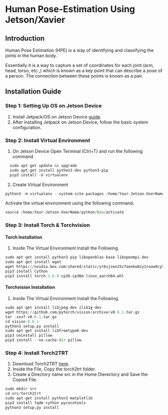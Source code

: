 # Human Pose-Estimation Using Jetson/Xavier

## Introduction
Human Pose Estimation (HPE) is a way of identifying and classifying the joints in the human body.

Essentially it is a way to capture a set of coordinates for each joint (arm, head, torso, etc.,) which is known as a key point that can describe a pose of a person. The connection between these points is known as a pair. 

## Installation Guide

### Step 1: Setting Up OS on Jetson Device

1. Install Jetpack/OS on Jetson Device [guide](https://developer.nvidia.com/embedded/learn/get-started-jetson-xavier-nx-devkit).
2. After installing Jetpack on Jetson Device, follow the basic system configuration.

### Step 2: Install Virtual Environment

1. On Jetson Device Open Terminal (Ctrl+T) and run the following command
  ```python
    sudo apt-get update && upgrade
    sudo apt-get install python3-dev python3-pip
    pip3 install -U virtualenv
  ```

2. Create Virtual Environment
  ```python  
  python3 -m virtualenv --system-site-packages /home/Your-Jetson-UserName/python
  ```
  Activate the virtual environment using the following command. </br>
  ```Python
  source /home/Your-Jetson-UserName/python/bin/activate
  ```

### Step 3: Install Torch & Torchvision
#### Torch Installation
1. Inside The Virtual Environment Install the Following.
  ```python
  sudo apt-get install python3-pip libopenblas-base libopenmpi-dev
  sudo apt-get install wget
  wget https://nvidia.box.com/shared/static/yr6sjswn25z7oankw8zy1roow9cy5ur1.whl -O torch-1.6.0-cp36-cp36m-linux_aarch64.whl
  pip3 install Cython
  pip3 install torch-1.6.0-cp36-cp36m-linux_aarch64.whl
  ```
#### Torchvision Installation
1. Inside The Virtual Environment Install the Following.
  ```python
  sudo apt-get install libjpeg-dev zlib1g-dev
  wget https://github.com/pytorch/vision/archive/v0.6.1.tar.gz
  tar -zxvf v0.6.1.tar.gz
  cd vision-0.6.1
  python3 setup.py install
  sudo apt-get install libfreetype6-dev
  pip3 uninstall pillow
  pip3 install --no-cache-dir pillow
  ```
### Step 4: Install Torch2TRT
1. Download Torch2TRT [here](http://bit.ly/2Y8h5fP).
2. Inside the File, Copy the torch2trt folder.
3. Create a Directory name src in the Home Dierectory and Save the Copied File.
  ```python
  sudo mkdir src
  cd src/torch2trt
  sudo apt-get install python3-matplotlib
  pip3 install tqdm cython pycocotools
  python3 setup.py install
  ```
 
